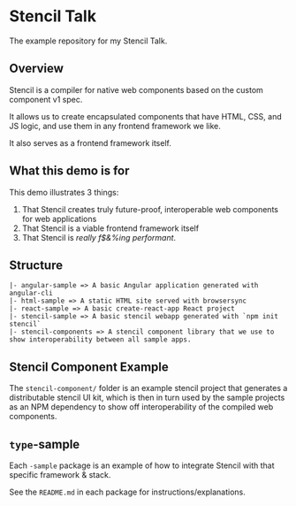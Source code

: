 # Stencil Talk

The example repository for my Stencil Talk.

## Overview

Stencil is a compiler for native web components based on the custom component v1 spec.

It allows us to create encapsulated components that have HTML, CSS, and JS logic, and use them in any frontend framework we like.

It also serves as a frontend framework itself.

## What this demo is for

This demo illustrates 3 things:

1. That Stencil creates truly future-proof, interoperable web components for web applications
2. That Stencil is a viable frontend framework itself
3. That Stencil is _really f$&%ing performant_.

## Structure

```
|- angular-sample => A basic Angular application generated with angular-cli
|- html-sample => A static HTML site served with browsersync
|- react-sample => A basic create-react-app React project
|- stencil-sample => A basic stencil webapp generated with `npm init stencil`
|- stencil-components => A stencil component library that we use to show interoperability between all sample apps.
```

## Stencil Component Example

The `stencil-component/` folder is an example stencil project that generates a distributable stencil UI kit, which is then in turn used by the sample projects as an NPM dependency to show off interoperability of the compiled web components.

## `type`-sample

Each `-sample` package is an example of how to integrate Stencil with that specific framework & stack.

See the `README.md` in each package for instructions/explanations.